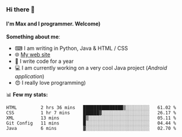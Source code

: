 ### Hi there 👋
#### I'm Max and I programmer. Welcome)

**Something about me**:
- ⌨ I am writing in Python, Java & HTML / CSS
- 🌐 [My web site](https://merive.herokuapp.com/)
- 🎈 I write code for a year
- 💻 I am currently working on a very cool Java project (*Android application*)
- 😍 I really love programming)

📊 **Few my stats:**
<!--START_SECTION:waka-->
```text
HTML         2 hrs 36 mins   ███████████████▒░░░░░░░░░   61.02 % 
CSS          1 hr 7 mins     ██████▓░░░░░░░░░░░░░░░░░░   26.17 % 
XML          13 mins         █▒░░░░░░░░░░░░░░░░░░░░░░░   05.11 % 
Git Config   11 mins         █░░░░░░░░░░░░░░░░░░░░░░░░   04.44 % 
Java         6 mins          ▓░░░░░░░░░░░░░░░░░░░░░░░░   02.70 % 
```
<!--END_SECTION:waka-->
